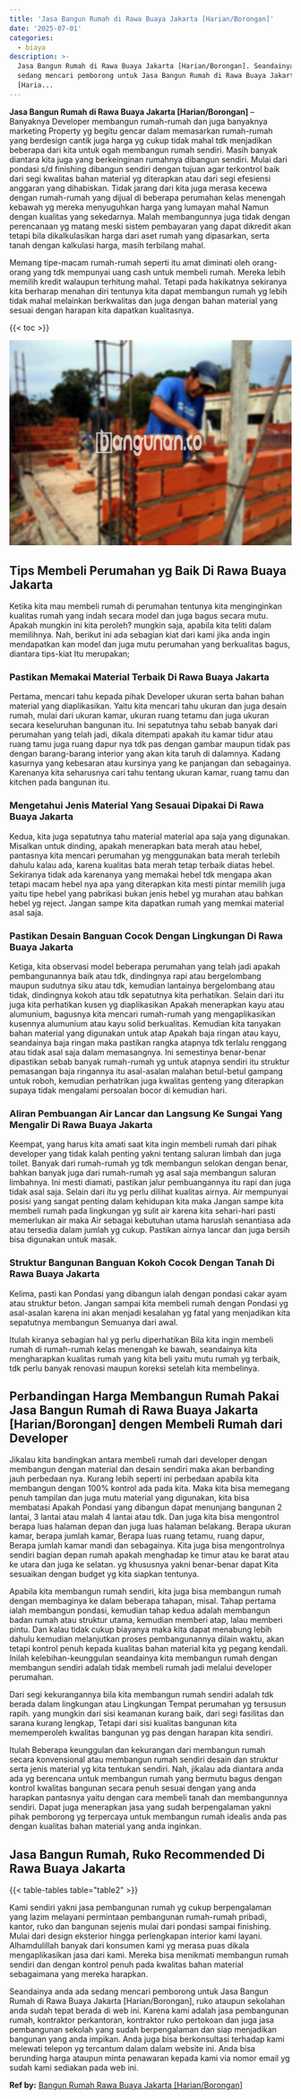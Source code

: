 ```yaml
---
title: 'Jasa Bangun Rumah di Rawa Buaya Jakarta [Harian/Borongan]'
date: '2025-07-01'
categories:
  - biaya
description: >-
  Jasa Bangun Rumah di Rawa Buaya Jakarta [Harian/Borongan]. Seandainya anda ada
  sedang mencari pemborong untuk Jasa Bangun Rumah di Rawa Buaya Jakarta
  [Haria...
---
```


**Jasa Bangun Rumah di Rawa Buaya Jakarta \[Harian/Borongan\]** – Banyaknya Developer membangun rumah-rumah dan juga banyaknya marketing Property yg begitu gencar dalam memasarkan rumah-rumah yang berdesign cantik juga harga yg cukup tidak mahal tdk menjadikan beberapa dari kita untuk ogah membangun rumah sendiri. Masih banyak diantara kita juga yang berkeinginan rumahnya dibangun sendiri. Mulai dari pondasi s/d finishing dibangun sendiri dengan tujuan agar terkontrol baik dari segi kwalitas bahan material yg diterapkan atau dari segi efesiensi anggaran yang dihabiskan. Tidak jarang dari kita juga merasa kecewa dengan rumah-rumah yang dijual di beberapa perumahan kelas menengah kebawah yg mereka menyuguhkan harga yang lumayan mahal Namun dengan kualitas yang sekedarnya. Malah membangunnya juga tidak dengan perencanaan yg matang meski sistem pembayaran yang dapat dikredit akan tetapi bila dikalkulasikan harga dari aset rumah yang dipasarkan, serta tanah dengan kalkulasi harga, masih terbilang mahal.

Memang tipe-macam rumah-rumah seperti itu amat diminati oleh orang-orang yang tdk mempunyai uang cash untuk membeli rumah. Mereka lebih memilih kredit walaupun terhitung mahal. Tetapi pada hakikatnya sekiranya kita berharap menahan diri tentunya kita dapat membangun rumah yg lebih tidak mahal melainkan berkwalitas dan juga dengan bahan material yang sesuai dengan harapan kita dapatkan kualitasnya.

{{< toc >}}

![Jasa Bangun Rumah di Rawa Buaya Jakarta [Harian/Borongan]](/images/borong-bangunan-17.png)

## Tips Membeli Perumahan yg Baik Di Rawa Buaya Jakarta

Ketika kita mau membeli rumah di perumahan tentunya kita menginginkan kualitas rumah yang indah secara model dan juga bagus secara mutu. Apakah mungkin ini kita peroleh? mungkin saja, apabila kita teliti dalam memilihnya. Nah, berikut ini ada sebagian kiat dari kami jika anda ingin mendapatkan kan model dan juga mutu perumahan yang berkualitas bagus, diantara tips-kiat Itu merupakan;

### Pastikan Memakai Material Terbaik Di Rawa Buaya Jakarta

Pertama, mencari tahu kepada pihak Developer ukuran serta bahan bahan material yang diaplikasikan. Yaitu kita mencari tahu ukuran dan juga desain rumah, mulai dari ukuran kamar, ukuran ruang tetamu dan juga ukuran secara keseluruhan bangunan itu. Ini sepatutnya tahu sebab banyak dari perumahan yang telah jadi, dikala ditempati apakah itu kamar tidur atau ruang tamu juga ruang dapur nya tdk pas dengan gambar maupun tidak pas dengan barang-barang interior yang akan kita taruh di dalamnya. Kadang kasurnya yang kebesaran atau kursinya yang ke panjangan dan sebagainya. Karenanya kita seharusnya cari tahu tentang ukuran kamar, ruang tamu dan kitchen pada bangunan itu.

### Mengetahui Jenis Material Yang Sesauai Dipakai Di Rawa Buaya Jakarta

Kedua, kita juga sepatutnya tahu material material apa saja yang digunakan. Misalkan untuk dinding, apakah menerapkan bata merah atau hebel, pantasnya kita mencari perumahan yg menggunakan bata merah terlebih dahulu kalau ada, karena kualitas bata merah tetap terbaik diatas hebel. Sekiranya tidak ada karenanya yang memakai hebel tdk mengapa akan tetapi macam hebel nya apa yang diterapkan kita mesti pintar memilih juga yaitu tipe hebel yang pabrikasi bukan jenis hebel yg murahan atau bahkan hebel yg reject. Jangan sampe kita dapatkan rumah yang memkai material asal saja.

### Pastikan Desain Banguan Cocok Dengan Lingkungan Di Rawa Buaya Jakarta

Ketiga, kita observasi model beberapa perumahan yang telah jadi apakah pembangunannya baik atau tdk, dindingnya rapi atau bergelombang maupun sudutnya siku atau tdk, kemudian lantainya bergelombang atau tidak, dindingnya kokoh atau tdk sepatutnya kita perhatikan. Selain dari itu juga kita perhatikan kusen yg diaplikasikan Apakah menerapkan kayu atau alumunium, bagusnya kita mencari rumah-rumah yang mengaplikasikan kusennya alumunium atau kayu solid berkualitas. Kemudian kita tanyakan bahan material yang digunakan untuk atap Apakah baja ringan atau kayu, seandainya baja ringan maka pastikan rangka atapnya tdk terlalu renggang atau tidak asal saja dalam memasangnya. Ini semestinya benar-benar dipastikan sebab banyak rumah-rumah yg untuk atapnya sendiri itu struktur pemasangan baja ringannya itu asal-asalan malahan betul-betul gampang untuk roboh, kemudian perhatrikan juga kwalitas genteng yang diterapkan supaya tidak mengalami persoalan bocor di kemudian hari.

### Aliran Pembuangan Air Lancar dan Langsung Ke Sungai Yang Mengalir Di Rawa Buaya Jakarta

Keempat, yang harus kita amati saat kita ingin membeli rumah dari pihak developer yang tidak kalah penting yakni tentang saluran limbah dan juga toilet. Banyak dari rumah-rumah yg tdk membangun selokan dengan benar, bahkan banyak juga dari rumah-rumah yg asal saja membangun saluran limbahnya. Ini mesti diamati, pastikan jalur pembuangannya itu rapi dan juga tidak asal saja. Selain dari itu yg perlu dilihat kualitas airnya. Air mempunyai posisi yang sangat penting dalam kehidupan kita maka Jangan sampe kita membeli rumah pada lingkungan yg sulit air karena kita sehari-hari pasti memerlukan air maka Air sebagai kebutuhan utama haruslah senantiasa ada atau tersedia dalam jumlah yg cukup. Pastikan airnya lancar dan juga bersih bisa digunakan untuk masak.

### Struktur Bangunan Banguan Kokoh Cocok Dengan Tanah Di Rawa Buaya Jakarta

Kelima, pasti kan Pondasi yang dibangun ialah dengan pondasi cakar ayam atau struktur beton. Jangan sampai kita membeli rumah dengan Pondasi yg asal-asalan karena ini akan menjadi kesalahan yg fatal yang menjadikan kita sepatutnya membangun Semuanya dari awal.

Itulah kiranya sebagian hal yg perlu diperhatikan Bila kita ingin membeli rumah di rumah-rumah kelas menengah ke bawah, seandainya kita mengharapkan kualitas rumah yang kita beli yaitu mutu rumah yg terbaik, tdk perlu banyak renovasi maupun koreksi setelah kita membelinya.

## Perbandingan Harga Membangun Rumah Pakai Jasa Bangun Rumah di Rawa Buaya Jakarta \[Harian/Borongan\] dengen Membeli Rumah dari Developer

Jikalau kita bandingkan antara membeli rumah dari developer dengan membangun dengan material dan desain sendiri maka akan berbanding jauh perbedaan nya. Kurang lebih seperti ini perbedaan apabila kita membangun dengan 100% kontrol ada pada kita. Maka kita bisa memegang penuh tampilan dan juga mutu material yang digunakan, kita bisa membatasi Apakah Pondasi yang dibangun dapat menunjang bangunan 2 lantai, 3 lantai atau malah 4 lantai atau tdk. Dan juga kita bisa mengontrol berapa luas halaman depan dan juga luas halaman belakang. Berapa ukuran kamar, berapa jumlah kamar, Berapa luas ruang tetamu, ruang dapur, Berapa jumlah kamar mandi dan sebagainya. Kita juga bisa mengontrolnya sendiri bagian depan rumah apakah menghadap ke timur atau ke barat atau ke utara dan juga ke selatan. yg khususnya yakni benar-benar dapat Kita sesuaikan dengan budget yg kita siapkan tentunya.

Apabila kita membangun rumah sendiri, kita juga bisa membangun rumah dengan membaginya ke dalam beberapa tahapan, misal. Tahap pertama ialah membangun pondasi, kemudian tahap kedua adalah membangun badan rumah atau struktur utama, kemudian memberi atap, lalau memberi pintu. Dan kalau tidak cukup biayanya maka kita dapat menabung lebih dahulu kemudian melanjutkan proses pembangunannya dilain waktu, akan tetapi kontrol penuh kepada kualitas bahan material kita yg pegang kendali. Inilah kelebihan-keunggulan seandainya kita membangun rumah dengan membangun sendiri adalah tidak membeli rumah jadi melalui developer perumahan.

Dari segi kekurangannya bila kita membangun rumah sendiri adalah tdk berada dalam lingkungan atau Lingkungan Tempat perumahan yg tersusun rapih. yang mungkin dari sisi keamanan kurang baik, dari segi fasilitas dan sarana kurang lengkap, Tetapi dari sisi kualitas bangunan kita mememperoleh kwalitas bangunan yg pas dengan harapan kita sendiri.

Itulah Beberapa keunggulan dan kekurangan dari membangun rumah secara konvensional atau membangun rumah sendiri desain dan struktur serta jenis material yg kita tentukan sendiri. Nah, jikalau ada diantara anda ada yg berencana untuk membangun rumah yang bermutu bagus dengan kontrol kwalitas bangunan secara penuh sesuai dengan yang anda harapkan pantasnya yaitu dengan cara membeli tanah dan membangunnya sendiri. Dapat juga menerapkan jasa yang sudah berpengalaman yakni pihak pemborong yg terpercaya untuk membangun rumah idealis anda pas dengan kualitas bahan material yang anda inginkan.

## Jasa Bangun Rumah, Ruko Recommended Di Rawa Buaya Jakarta

{{< table-tables table="table2" >}}

Kami sendiri yakni jasa pembangunan rumah yg cukup berpengalaman yang lazim melayani permintaan pembangunan rumah-rumah pribadi, kantor, ruko dan bangunan sejenis mulai dari pondasi sampai finishing. Mulai dari design eksterior hingga perlengkapan interior kami layani. Alhamdulillah banyak dari konsumen kami yg merasa puas dikala mengaplikasikan jasa dari kami. Mereka bisa menikmati membangun rumah sendiri dan dengan kontrol penuh pada kwalitas bahan material sebagaimana yang mereka harapkan.

Seandainya anda ada sedang mencari pemborong untuk Jasa Bangun Rumah di Rawa Buaya Jakarta \[Harian/Borongan\], ruko ataupun sekolahan anda sudah tepat berada di web ini. Karena kami adalah jasa pembangunan rumah, kontraktor perkantoran, kontraktor ruko pertokoan dan juga jasa pembangunan sekolah yang sudah berpengalaman dan siap menjadikan bangunan yang anda impikan. Anda juga bisa berkonsultasi terhadap kami melewati telepon yg tercantum dalam dalam website ini. Anda bisa berunding harga ataupun minta penawaran kepada kami via nomor email yg sudah kami sediakan pada web ini.

**Ref by:** [Bangun Rumah Rawa Buaya Jakarta [Harian/Borongan]](https://id.wikipedia.org/wiki/Bangun)
